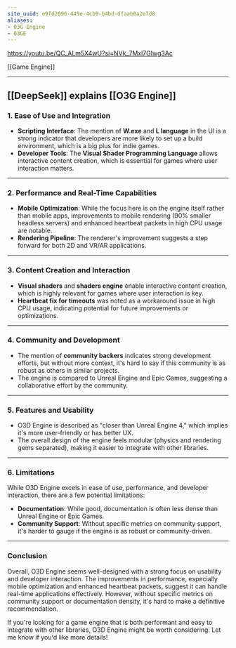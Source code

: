 ```yaml
---
site_uuid: e9fd2096-449e-4cb9-b4bd-dfaab0a2e7d8
aliases:
- O3G Engine
- O3GE
---
```


https://youtu.be/QC_ALm5X4wU?si=NVk_7Mxl7GIwg3Ac

[[Game Engine]]

---
## [[DeepSeek]] explains [[O3G Engine]] 
### **1. Ease of Use and Integration**
- **Scripting Interface**: The mention of **W.exe** and **L language** in the UI is a strong indicator that developers are more likely to set up a build environment, which is a big plus for indie games.
- **Developer Tools**: The **Visual Shader Programming Language** allows interactive content creation, which is essential for games where user interaction matters.

---

### **2. Performance and Real-Time Capabilities**
- **Mobile Optimization**: While the focus here is on the engine itself rather than mobile apps, improvements to mobile rendering (90% smaller headless servers) and enhanced heartbeat packets in high CPU usage are notable.
- **Rendering Pipeline**: The renderer's improvement suggests a step forward for both 2D and VR/AR applications.

---

### **3. Content Creation and Interaction**
- **Visual shaders** and **shaders engine** enable interactive content creation, which is highly relevant for games where user interaction is key.
- **Heartbeat fix for timeouts** was noted as a workaround issue in high CPU usage, indicating potential for future improvements or optimizations.

---

### **4. Community and Development**
- The mention of **community backers** indicates strong development efforts, but without more context, it's hard to say if this community is as robust as others in similar projects.
- The engine is compared to Unreal Engine and Epic Games, suggesting a collaborative effort by the community.

---

### **5. Features and Usability**
- O3D Engine is described as "closer than Unreal Engine 4," which implies it's more user-friendly or has better UX.
- The overall design of the engine feels modular (physics and rendering gems separated), making it easier to integrate with other libraries.

---

### **6. Limitations**
While O3D Engine excels in ease of use, performance, and developer interaction, there are a few potential limitations:
- **Documentation**: While good, documentation is often less dense than Unreal Engine or Epic Games.
- **Community Support**: Without specific metrics on community support, it's harder to gauge if the engine is as robust or community-driven.

---

### **Conclusion**
Overall, O3D Engine seems well-designed with a strong focus on usability and developer interaction. The improvements in performance, especially mobile optimization and enhanced heartbeat packets, suggest it can handle real-time applications effectively. However, without specific metrics on community support or documentation density, it's hard to make a definitive recommendation.

If you're looking for a game engine that is both performant and easy to integrate with other libraries, O3D Engine might be worth considering. Let me know if you'd like more details!